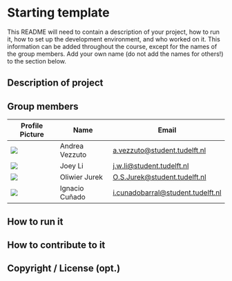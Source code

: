 # Starting template

This README will need to contain a description of your project, how to run it, how to set up the development environment, and who worked on it.
This information can be added throughout the course, except for the names of the group members.
Add your own name (do not add the names for others!) to the section below.

## Description of project

## Group members

| Profile Picture | Name | Email |
|---|---|---|
| ![](https://secure.gravatar.com/avatar/8e8e7ec3a3faee15d488c1905bb3587c?s=32&d=identicon) | Andrea Vezzuto | a.vezzuto@student.tudelft.nl |
| ![](https://secure.gravatar.com/avatar/66b73b929c725583e663ded295fb78a2?s=32&d=identicon) | Joey Li | j.w.li@student.tudelft.nl |
| ![](https://secure.gravatar.com/avatar/fbbae4e9d83c614c4b260debebf4c9d6?s=32&d=identicon) | Oliwier Jurek | O.S.Jurek@student.tudelft.nl |
| ![](https://secure.gravatar.com/avatar/cefae1fade4055b26e708b23e7771a22?s=32&d=identicon) | Ignacio Cuñado | i.cunadobarral@student.tudelft.nl |


## How to run it

## How to contribute to it

## Copyright / License (opt.)
